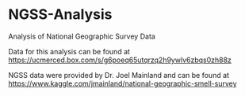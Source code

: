 # NGSS-Analysis
Analysis of National Geographic Survey Data

Data for this analysis can be found at https://ucmerced.box.com/s/g6poeq65utqrzq2h9ywlv6zbqs0zh88z

NGSS data were provided by Dr. Joel Mainland and can be found at https://www.kaggle.com/jmainland/national-geographic-smell-survey
